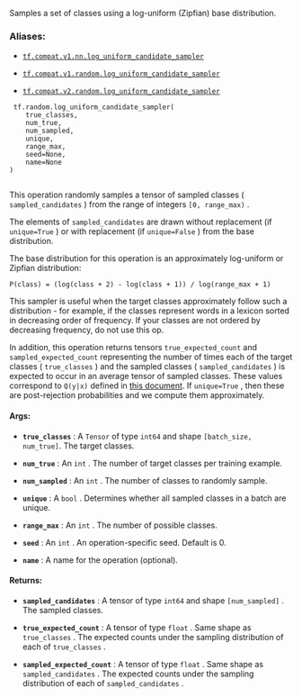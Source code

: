 Samples a set of classes using a log-uniform (Zipfian) base distribution.



### Aliases:

- [ `tf.compat.v1.nn.log_uniform_candidate_sampler` ](/api_docs/python/tf/random/log_uniform_candidate_sampler)

- [ `tf.compat.v1.random.log_uniform_candidate_sampler` ](/api_docs/python/tf/random/log_uniform_candidate_sampler)

- [ `tf.compat.v2.random.log_uniform_candidate_sampler` ](/api_docs/python/tf/random/log_uniform_candidate_sampler)



```
 tf.random.log_uniform_candidate_sampler(
    true_classes,
    num_true,
    num_sampled,
    unique,
    range_max,
    seed=None,
    name=None
)
 
```

This operation randomly samples a tensor of sampled classes
( `sampled_candidates` ) from the range of integers  `[0, range_max)` .

The elements of  `sampled_candidates`  are drawn without replacement
(if  `unique=True` ) or with replacement (if  `unique=False` ) from
the base distribution.

The base distribution for this operation is an approximately log-uniform
or Zipfian distribution:

 `P(class) = (log(class + 2) - log(class + 1)) / log(range_max + 1)` 

This sampler is useful when the target classes approximately follow such
a distribution - for example, if the classes represent words in a lexicon
sorted in decreasing order of frequency. If your classes are not ordered by
decreasing frequency, do not use this op.

In addition, this operation returns tensors  `true_expected_count` 
and  `sampled_expected_count`  representing the number of times each
of the target classes ( `true_classes` ) and the sampled
classes ( `sampled_candidates` ) is expected to occur in an average
tensor of sampled classes.  These values correspond to  `Q(y|x)` 
defined in <a href="http://tensorflow.google.cn/extras/candidate_sampling.pdf">this
document</a>.
If  `unique=True` , then these are post-rejection probabilities and we
compute them approximately.



#### Args:

- **`true_classes`** : A  `Tensor`  of type  `int64`  and shape <code translate="no" dir="ltr">[batch_size,
num_true]</code>. The target classes.

- **`num_true`** : An  `int` .  The number of target classes per training example.

- **`num_sampled`** : An  `int` .  The number of classes to randomly sample.

- **`unique`** : A  `bool` . Determines whether all sampled classes in a batch are
unique.

- **`range_max`** : An  `int` . The number of possible classes.

- **`seed`** : An  `int` . An operation-specific seed. Default is 0.

- **`name`** : A name for the operation (optional).



#### Returns:

- **`sampled_candidates`** : A tensor of type  `int64`  and shape  `[num_sampled]` .
The sampled classes.

- **`true_expected_count`** : A tensor of type  `float` .  Same shape as
 `true_classes` . The expected counts under the sampling distribution
of each of  `true_classes` .

- **`sampled_expected_count`** : A tensor of type  `float` . Same shape as
 `sampled_candidates` . The expected counts under the sampling distribution
of each of  `sampled_candidates` .

